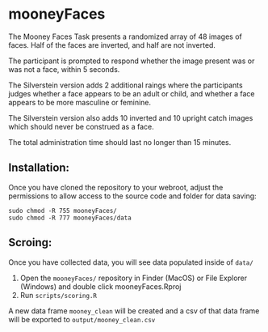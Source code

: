 # mooneyFaces

The Mooney Faces Task presents a randomized array of 48 images of faces. Half of the faces are inverted, and half are not inverted.

The participant is prompted to respond whether the image present was or was not a face, within 5 seconds.

The Silverstein version adds 2 additional raings where the participants judges whether a face appears to be an adult or child, and whether a face appears to be more masculine or feminine.

The Silverstein version also adds 10 inverted and 10 upright catch images which should never be construed as a face.

The total administration time should last no longer than 15 minutes. 

## Installation:

Once you have cloned the repository to your webroot, adjust the permissions to allow access to the source code and folder for data saving:
    
    sudo chmod -R 755 mooneyFaces/
    sudo chmod -R 777 mooneyFaces/data

## Scroing:

Once you have collected data, you will see data populated inside of `data/`

1. Open the `mooneyFaces/` repository in Finder (MacOS) or File Explorer (Windows) and double click mooneyFaces.Rproj
2. Run `scripts/scoring.R`

A new data frame `mooney_clean` will be created and a csv of that data frame will be exported to `output/mooney_clean.csv`


